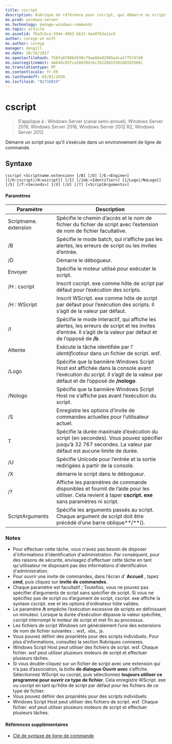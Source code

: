 ```yaml
---
title: cscript
description: Rubrique de référence pour cscript, qui démarre un script pour qu’il s’exécute dans un environnement de ligne de commande.
ms.prod: windows-server
ms.technology: manage-windows-commands
ms.topic: article
ms.assetid: fba3cbca-594e-4663-bb22-4ee0f63a1ac6
author: coreyp-at-msft
ms.author: coreyp
manager: dongill
ms.date: 10/16/2017
ms.openlocfilehash: 758fa87806d530c79ae8de02985e4ca1f75747d9
ms.sourcegitcommit: ab64dc83fca28039416c26226815502d0193500c
ms.translationtype: MT
ms.contentlocale: fr-FR
ms.lasthandoff: 05/01/2020
ms.locfileid: "82716819"
---
```

# <a name="cscript"></a>cscript

> S’applique à : Windows Server (canal semi-annuel), Windows Server 2019, Windows Server 2016, Windows Server 2012 R2, Windows Server 2012

Démarre un script pour qu’il s’exécute dans un environnement de ligne de commande.

## <a name="syntax"></a>Syntaxe
```
cscript <Scriptname.extension> [/B] [/D] [/E:<Engine>] [{/H:cscript|/H:wscript}] [/I] [/Job:<Identifier>] [{/Logo|/NoLogo}] [/S] [/T:<Seconds>] [/X] [/U] [/?] [<ScriptArguments>]
```
#### <a name="parameters"></a>Paramètres

|      Paramètre       |                                                                      Description                                                                       |
|----------------------|--------------------------------------------------------------------------------------------------------------------------------------------------------|
| Scriptname. extension |                                 Spécifie le chemin d’accès et le nom de fichier du fichier de script avec l’extension de nom de fichier facultative.                                 |
|          /B          |                                Spécifie le mode batch, qui n’affiche pas les alertes, les erreurs de script ou les invites d’entrée.                                |
|          /D          |                                                                  Démarre le débogueur.                                                                  |
|     Envoyer<Engine>      |                                                  Spécifie le moteur utilisé pour exécuter le script.                                                  |
|      /H : cscript      |                                         Inscrit cscript. exe comme hôte de script par défaut pour l’exécution des scripts.                                          |
|      /H : WScript      |                               Inscrit WScript. exe comme hôte de script par défaut pour l’exécution des scripts. Il s’agit de la valeur par défaut.                               |
|          /I          |        Spécifie le mode interactif, qui affiche les alertes, les erreurs de script et les invites d’entrée. Il s’agit de la valeur par défaut et de l’opposé de **/b**.         |
|  Attente<Identifier>   |                                             Exécute la tâche identifiée par l' *identificateur* dans un fichier de script. wsf.                                             |
|        /Logo         | Spécifie que la bannière Windows Script Host est affichée dans la console avant l’exécution du script. Il s’agit de la valeur par défaut et de l’opposé de **/nologo**. |
|       /Nologo        |                                 Spécifie que la bannière Windows Script Host ne s’affiche pas avant l’exécution du script.                                 |
|          /S          |                                             Enregistre les options d’invite de commandes actuelles pour l’utilisateur actuel.                                             |
|     T<Seconds>     |            Spécifie la durée maximale d’exécution du script (en secondes). Vous pouvez spécifier jusqu’à 32 767 secondes. La valeur par défaut est aucune limite de durée.             |
|          /U          |                                      Spécifie Unicode pour l’entrée et la sortie redirigées à partir de la console.                                       |
|          /X          |                                                           démarre le script dans le débogueur.                                                           |
|          /?          |  Affiche les paramètres de commande disponibles et fournit de l’aide pour les utiliser. Cela revient à taper **cscript. exe** sans paramètres ni script.  |
|   ScriptArguments    |                        Spécifie les arguments passés au script. Chaque argument de script doit être précédé d’une barre oblique**/**().                         |

### <a name="remarks"></a>Notes 
-   Pour effectuer cette tâche, vous n'avez pas besoin de disposer d'informations d'identification d'administration. Par conséquent, pour des raisons de sécurité, envisagez d'effectuer cette tâche en tant qu'utilisateur ne disposant pas des informations d'identification d'administration.
-   Pour ouvrir une invite de commandes, dans l’écran d' **Accueil** , tapez **cmd**, puis cliquez sur **invite de commandes**.
-   Chaque paramètre est facultatif ; Toutefois, vous ne pouvez pas spécifier d’arguments de script sans spécifier de script. Si vous ne spécifiez pas de script ou d’argument de script, cscript. exe affiche la syntaxe cscript. exe et les options d’ordinateur hôte valides.
-   Le paramètre **/t** empêche l’exécution excessive de scripts en définissant un minuteur. Lorsque la durée d’exécution dépasse la valeur spécifiée, cscript interrompt le moteur de script et met fin au processus.
-   Les fichiers de script Windows ont généralement l’une des extensions de nom de fichier suivantes :. wsf,. vbs,. js.
-   Vous pouvez définir des propriétés pour des scripts individuels. Pour plus d'informations, consultez la section Rubriques connexes.
-   Windows Script Host peut utiliser des fichiers de script. wsf. Chaque fichier. wsf peut utiliser plusieurs moteurs de script et effectuer plusieurs tâches.
-   Si vous double-cliquez sur un fichier de script avec une extension qui n’a pas d’association, la boîte **de dialogue Ouvrir avec** s’affiche. Sélectionnez WScript ou cscript, puis sélectionnez **toujours utiliser ce programme pour ouvrir ce type de fichier**. Cela enregistre WScript. exe ou cscript en tant qu’hôte de script par défaut pour les fichiers de ce type de fichier.
-   Vous pouvez définir des propriétés pour des scripts individuels.
-   Windows Script Host peut utiliser des fichiers de script. wsf. Chaque fichier. wsf peut utiliser plusieurs moteurs de script et effectuer plusieurs tâches.

####  <a name="additional-references"></a>Références supplémentaires

- [Clé de syntaxe de ligne de commande](command-line-syntax-key.md)
